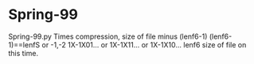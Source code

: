 # Spring-99
Spring-99.py
Times compression, size of  file minus (lenf6-1) (lenf6-1)==lenfS or -1,-2 1X-1X01... or 1X-1X11... or 1X-1X10... lenf6 size of file on this time.
